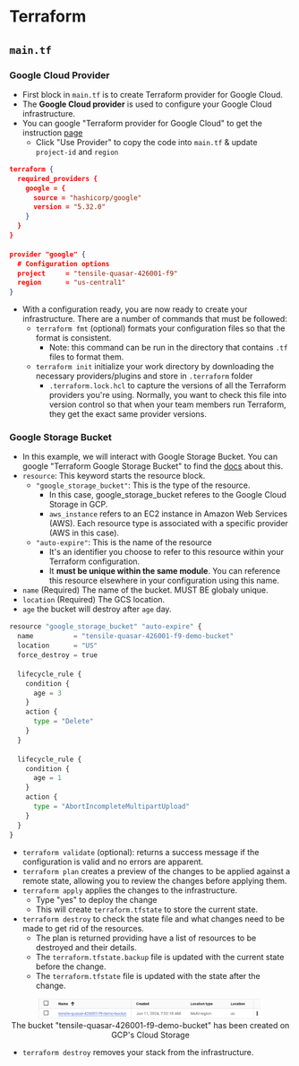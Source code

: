 # Terraform

## `main.tf`

### Google Cloud Provider

- First block in `main.tf` is to create Terraform provider for Google Cloud.
- The **Google Cloud provider** is used to configure your Google Cloud infrastructure.
- You can google "Terraform provider for Google Cloud" to get the instruction [page](https://registry.terraform.io/providers/hashicorp/google/latest/docs)
  - Click "Use Provider" to copy the code into `main.tf` & update `project-id` and `region`

```json
terraform {
  required_providers {
    google = {
      source = "hashicorp/google"
      version = "5.32.0"
    }
  }
}

provider "google" {
  # Configuration options
  project     = "tensile-quasar-426001-f9"
  region      = "us-central1"
}
```

- With a configuration ready, you are now ready to create your infrastructure. There are a number of commands that must be followed:
  - `terraform fmt` (optional) formats your configuration files so that the format is consistent.
    - Note: this command can be run in the directory that contains `.tf` files to format them.
  - `terraform init` initialize your work directory by downloading the necessary providers/plugins and store in `.terraform` folder
    - `.terraform.lock.hcl` to capture the versions of all the Terraform providers you're using. Normally, you want to check this file into version control so that when your team members run Terraform, they get the exact same provider versions.

### Google Storage Bucket

- In this example, we will interact with Google Storage Bucket. You can google "Terraform Google Storage Bucket" to find the [docs](https://registry.terraform.io/providers/hashicorp/google/latest/docs/resources/storage_bucket) about this.
- `resource`: This keyword starts the resource block.
  - `"google_storage_bucket"`: This is the type of the resource.
    - In this case, google_storage_bucket referes to the Google Cloud Storage in GCP.
    - `aws_instance` refers to an EC2 instance in Amazon Web Services (AWS). Each resource type is associated with a specific provider (AWS in this case).
  - `"auto-expire"`: This is the name of the resource
    - It's an identifier you choose to refer to this resource within your Terraform configuration.
    - It **must be unique within the same module**. You can reference this resource elsewhere in your configuration using this name.
- `name` (Required) The name of the bucket. MUST BE globaly unique.
- `location` (Required) The GCS location.
- `age` the bucket will destroy after `age` day.

```Python
resource "google_storage_bucket" "auto-expire" {
  name          = "tensile-quasar-426001-f9-demo-bucket"
  location      = "US"
  force_destroy = true

  lifecycle_rule {
    condition {
      age = 3
    }
    action {
      type = "Delete"
    }
  }

  lifecycle_rule {
    condition {
      age = 1
    }
    action {
      type = "AbortIncompleteMultipartUpload"
    }
  }
}
```

- `terraform validate` (optional): returns a success message if the configuration is valid and no errors are apparent.
- `terraform plan` creates a preview of the changes to be applied against a remote state, allowing you to review the changes before applying them.
- `terraform apply` applies the changes to the infrastructure.
  - Type "yes" to deploy the change
  - This will create `terraform.tfstate` to store the current state.
- `terraform destroy` to check the state file and what changes need to be made to get rid of the resources.
  - The plan is returned providing have a list of resources to be destroyed and their details.
  - The `terraform.tfstate.backup` file is updated with the current state before the change.
  - The `terraform.tfstate` file is updated with the state after the change.

<p align="center"><img src="../../assets/img/gcp-bucket-creation-from-terraform.png" width=400/><br>The bucket "tensile-quasar-426001-f9-demo-bucket" has been created on GCP's Cloud Storage</p>

- `terraform destroy` removes your stack from the infrastructure.
